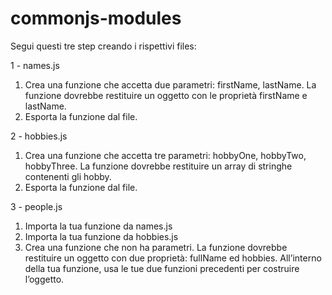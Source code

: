 # commonjs-modules

Segui questi tre step creando i rispettivi files:

1 - names.js
1. Crea una funzione che accetta due parametri: firstName, lastName. La funzione dovrebbe restituire un oggetto con le proprietà firstName e lastName.
2. Esporta la funzione dal file.

2 - hobbies.js
1. Crea una funzione che accetta tre parametri: hobbyOne, hobbyTwo, hobbyThree. La funzione dovrebbe restituire un array di stringhe contenenti gli hobby.
2. Esporta la funzione dal file.

3 - people.js
1. Importa la tua funzione da names.js
2. Importa la tua funzione da hobbies.js
3. Crea una funzione che non ha parametri. La funzione dovrebbe restituire un oggetto con due proprietà: fullName ed hobbies. All’interno della tua funzione, usa le tue due funzioni precedenti per costruire l’oggetto.